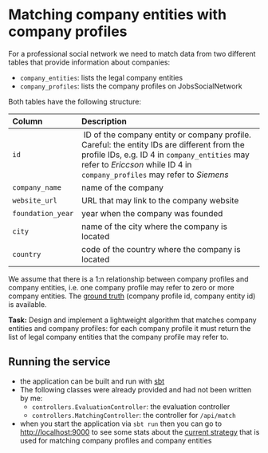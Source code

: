 Matching company entities with company profiles
=======================

For a professional social network we need to match data from two different tables that provide information about companies:

- `company_entities`: lists the legal company entities
- `company_profiles`: lists the company profiles on JobsSocialNetwork

Both tables have the following structure:

| Column             | Description |
|:-------------------|:------------|
| `id`               | ID of the company entity or company profile. Careful: the entity IDs are different from the profile IDs, e.g. ID 4 in `company_entities` may refer to _Ericcson_ while ID 4 in `company_profiles` may refer to _Siemens_ |
| `company_name`     | name of the company |
| `website_url`      | URL that may link to the company website |
| `foundation_year`  | year when the company was founded |
| `city`             | name of the city where the company is located |
| `country`          | code of the country where the company is located |

We assume that there is a 1:n relationship between company profiles and company entities, i.e. one company profile may
refer to zero or more company entities. The [ground truth](ground_truth.csv) (company profile id, company entity id) is available.

**Task:** 
Design and implement a lightweight algorithm that matches company entities and company profiles: for each company profile it must return the list of legal company entities that the company profile may refer to.


## Running the service

- the application can be built and run with [sbt](http://www.scala-sbt.org/)
- The following classes were already provided and had not been written by me:
  + `controllers.EvaluationController`: the evaluation controller 
  + `controllers.MatchingController`: the controller for `/api/match` 
- when you start the application via `sbt run` then you can  go to [http://localhost:9000](http://localhost:9000) to see some stats about the [current strategy](app/services/CompanyMatcher.scala) that is used for matching company profiles and company entities
